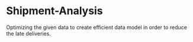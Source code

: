 # Shipment-Analysis
Optimizing the given data to create efficient data model in order to reduce the late deliveries.
